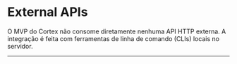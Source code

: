 # External APIs

O MVP do Cortex não consome diretamente nenhuma API HTTP externa. A integração é feita com ferramentas de linha de comando (CLIs) locais no servidor.

---
